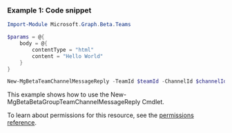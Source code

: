 ### Example 1: Code snippet

```powershellImport-Module Microsoft.Graph.Beta.Teams

$params = @{
	body = @{
		contentType = "html"
		content = "Hello World"
	}
}

New-MgBetaTeamChannelMessageReply -TeamId $teamId -ChannelId $channelId -ChatMessageId $chatMessageId -BodyParameter $params
```
This example shows how to use the New-MgBetaBetaGroupTeamChannelMessageReply Cmdlet.
To learn about permissions for this resource, see the [permissions reference](/graph/permissions-reference).


